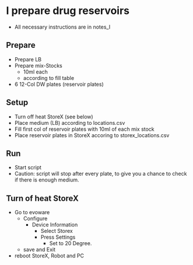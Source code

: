 # I prepare drug reservoirs
- All necessary instructions are in notes_I

## Prepare
- Prepare LB 
- Prepare mix-Stocks
  - 10ml each
  - according to fill table
- 6 12-Col DW plates (reservoir plates)

## Setup
- Turn off heat StoreX (see below)
- Place medium (LB) according to locations.csv
- Fill first col of reservoir plates with 10ml of each mix stock
- Place reservoir plates in StoreX accoring to storex_locations.csv

## Run
- Start script
- Caution: script will stop after every plate, to give you a chance to check if there is enough medium.

## Turn of heat StoreX
- Go to evoware
  - Configure
    - Device Information
      - Select Storex
      - Press Settings
        - Set to 20 Degree.
  - save and Exit
- reboot StoreX, Robot and PC